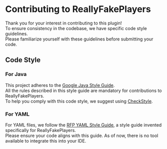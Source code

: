 # Contributing to ReallyFakePlayers

Thank you for your interest in contributing to this plugin!  
To ensure consistency in the codebase, we have specific code style guidelines.  
Please familiarize yourself with these guidelines before submitting your code.

## Code Style

### For Java

This project adheres to the [Google Java Style Guide](https://google.github.io/styleguide/javaguide.html).  
All the rules described in this style guide are mandatory for contributions to ReallyFakePlayers.  
To help you comply with this code style, we suggest using [CheckStyle](https://plugins.jetbrains.com/plugin/1065-checkstyle-idea).

### For YAML

For YAML files, we follow the [RFP YAML Style Guide](https://github.com/marlester-dev/rfp-yaml-style-guide), a style guide invented specifically for ReallyFakePlayers.  
Please ensure your code aligns with this guide. As of now, there is no tool available to integrate this into your IDE.
